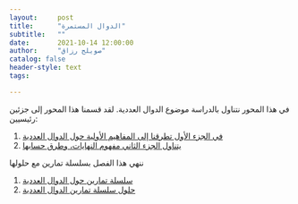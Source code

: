 ```yaml
---
layout:     post
title:      "الدوال المستمرة"
subtitle:   ""
date:       2021-10-14 12:00:00
author:     "صويلح رزاق"
catalog: false
header-style: text
tags:

---
```



في هذا المحور نتناول بالدراسة موضوع الدوال العددية. لقد قسمنا هذا المحور إلى جزئين رئيسيين:
1. [في الجزء الأول تطرقنا إلى المفاهيم الأولية حول الدوال العددية](https://drive.google.com/file/d/1Dgulc8V4ZvdlUmWPEZmO5ZrXy0GOMQV7/view?usp=sharing)
2. [يتناول الجزء الثاني مفهوم النهايات، وطرق حسابها](https://drive.google.com/file/d/1AMNmY--HL4uF5MZ9dEFufOQxAuPjJTMZ/view?usp=sharing)
 
ننهي هذا الفصل بسلسلة تمارين مع حلولها

1. [سلسلة تمارين حول الدوال العددية](https://drive.google.com/file/d/1TzJt9xbdG5gU4uR9FAjZRmOh2h4tF9zw/view)
2. [حلول سلسلة تمارين الدوال العددية](https://drive.google.com/file/d/1Dgulc8V4ZvdlUmWPEZmO5ZrXy0GOMQV7/view?usp=sharing)
